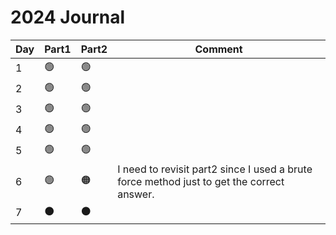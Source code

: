 # 2024 Journal

| Day | Part1          | Part2           | Comment                                                                                   |
| --- | -------------- | --------------- | ----------------------------------------------------------------------------------------- |
| 1   | :green_circle: | :green_circle:  |                                                                                           |
| 2   | :green_circle: | :green_circle:  |                                                                                           |
| 3   | :green_circle: | :green_circle:  |                                                                                           |
| 4   | :green_circle: | :green_circle:  |                                                                                           |
| 5   | :green_circle: | :green_circle:  |                                                                                           |
| 6   | :green_circle: | :orange_circle: | I need to revisit part2 since I used a brute force method just to get the correct answer. |
| 7   | :black_circle: | :black_circle:  |                                                                                           |
